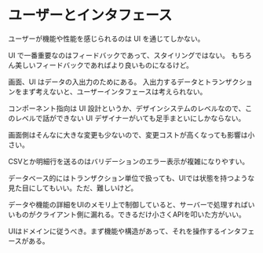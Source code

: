 # ユーザーとインタフェース

ユーザーが機能や性能を感じられるのは UI を通じてしかない。

UI で一番重要なのはフィードバックであって、スタイリングではない。
もちろん美しいフィードバックであればより良いものになるけど。

画面、UI はデータの入出力のためにある。
入出力するデータとトランザクションをまず考えないと、ユーザーインタフェースは考えられない。

コンポーネント指向は UI 設計というか、デザインシステムのレベルなので、このレベルで話ができない UI デザイナーがいても足手まといにしかならない。

画面側はそんなに大きな変更も少ないので、変更コストが高くなっても影響は小さい。

CSVとか明細行を送るのはバリデーションのエラー表示が複雑になりやすい。

データベース的にはトランザクション単位で扱っても、UIでは状態を持つような見た目にしてもいい。ただ、難しいけど。

データや機能の詳細をUIのメモリ上で制御していると、サーバーで処理すればいいものがクライアント側に漏れる。できるだけ小さくAPIを叩いた方がいい。

UIはドメインに従うべき。まず機能や構造があって、それを操作するインタフェースがある。
